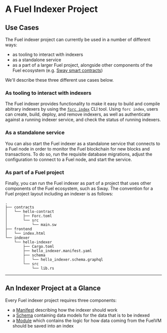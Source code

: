 # A Fuel Indexer Project

## Use Cases

The Fuel indexer project can currently be used in a number of different ways:

- as tooling to interact with indexers
- as a standalone service
- as a part of a larger Fuel project, alongside other components of the Fuel ecosystem (e.g. [Sway smart contracts](https://fuellabs.github.io/sway))

We'll describe these three different use cases below.

### As tooling to interact with indexers

The Fuel indexer provides functionality to make it easy to build and compile abitrary indexers by using the [`forc index`](../forc-index/index.md) CLI tool. Using `forc index`, users can create, build, deploy, and remove indexers, as well as authenticate against a running indexer service, and check the status of running indexers.

### As a standalone service

You can also start the Fuel indexer as a standalone service that connects to a Fuel node in order to monitor the Fuel blockchain for new blocks and transactions. To do so, run the requisite database migrations, adjust the configuration to connect to a Fuel node, and start the service.

### As part of a Fuel project

Finally, you can run the Fuel indexer as part of a project that uses other components of the Fuel ecosystem, such as Sway. The convention for a Fuel project layout including an indexer is as follows:

```text
.
├── contracts
│   └── hello-contract
│       ├── Forc.toml
│       └── src
│           └── main.sw
├── frontend
│   └── index.html
└── indexer
    └── hello-indexer
        ├── Cargo.toml
        ├── hello_indexer.manifest.yaml
        ├── schema
        │   └── hello_indexer.schema.graphql
        └── src
            └── lib.rs
```

---

## An Indexer Project at a Glance

Every Fuel indexer project requires three components:

- a [Manifest](./manifest.md) describing how the indexer should work
- a [Schema](./schema.md) containing data models for the data that is to be indexed
- a [Module](./module.md) which contains the logic for how data coming from the FuelVM should be saved into an index
